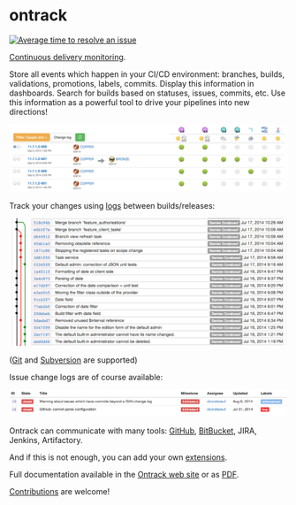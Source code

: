 ontrack
=======

[![Average time to resolve an issue](http://isitmaintained.com/badge/resolution/nemerosa/ontrack.svg)](http://isitmaintained.com/project/nemerosa/ontrack "Average time to resolve an issue")

[Continuous delivery monitoring](https://nemerosa.github.io/ontrack).

Store all events which happen in your CI/CD environment: branches, builds,
validations, promotions, labels, commits. Display this information in
dashboards. Search for builds based on statuses, issues, commits, etc. Use
this information as a powerful tool to drive your pipelines into new
directions!

![Ontrack builds](doc/readme/ontrack-builds.png)

Track your changes using
[logs](https://nemerosa.github.io/ontrack/release/latest/doc/index.html#changelogs)
between builds/releases:

![Ontrack Git Commits](doc/readme/ontrack-git-commits.png)

([Git](https://nemerosa.github.io/ontrack/release/latest/doc/index.html#usage-git)
and
[Subversion](https://nemerosa.github.io/ontrack/release/latest/doc/index.html#usage-subversion)
are supported)

Issue change logs are of course available:

![Ontrack GitHub Changelog](doc/readme/ontrack-github-changelog.png)

Ontrack can communicate with many tools:
[GitHub](https://nemerosa.github.io/ontrack/release/latest/doc/index.html#usage-github),
[BitBucket](https://nemerosa.github.io/ontrack/release/latest/doc/index.html#usage-bitbucket),
JIRA, Jenkins, Artifactory.

And if this is not enough, you can add your own
[extensions](https://nemerosa.github.io/ontrack/release/latest/doc/index.html#extending).

Full documentation available in the
[Ontrack web site](https://nemerosa.github.io/ontrack/release/latest/doc/index.html) or as
[PDF](https://nemerosa.github.io/ontrack/release/latest/index.pdf).

[Contributions](https://nemerosa.github.io/ontrack/release/latest/doc/index.html#contributing) are welcome!

